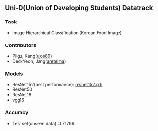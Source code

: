 ## Uni-D(Union of Developing Students) Datatrack

### Task
- Image Hierarchical Classification (Korean Food Image)

### Contributors
- Pilgu, Kang([ujos89](https://github.com/ujos89))
- DeokYeon, Jang([aretelma](https://github.com/aretelma))

### Models
- ResNet152(best performance): [resnet152.pth](https://drive.google.com/file/d/17hl1eBihNY_UyQYH1q9BmQei4fXUtRwC/view?usp=sharing)
- ResNet50
- ResNet18
- vgg16

### Accuracy
- Test set(unseen data) :0.71796
